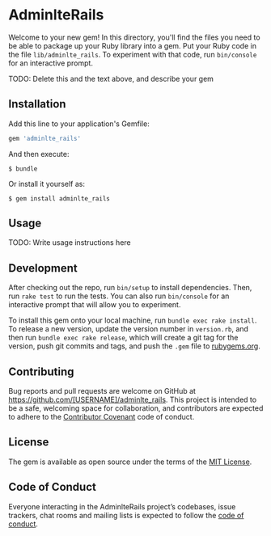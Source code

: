 # AdminlteRails

Welcome to your new gem! In this directory, you'll find the files you need to be able to package up your Ruby library into a gem. Put your Ruby code in the file `lib/adminlte_rails`. To experiment with that code, run `bin/console` for an interactive prompt.

TODO: Delete this and the text above, and describe your gem

## Installation

Add this line to your application's Gemfile:

```ruby
gem 'adminlte_rails'
```

And then execute:

    $ bundle

Or install it yourself as:

    $ gem install adminlte_rails

## Usage

TODO: Write usage instructions here

## Development

After checking out the repo, run `bin/setup` to install dependencies. Then, run `rake test` to run the tests. You can also run `bin/console` for an interactive prompt that will allow you to experiment.

To install this gem onto your local machine, run `bundle exec rake install`. To release a new version, update the version number in `version.rb`, and then run `bundle exec rake release`, which will create a git tag for the version, push git commits and tags, and push the `.gem` file to [rubygems.org](https://rubygems.org).

## Contributing

Bug reports and pull requests are welcome on GitHub at https://github.com/[USERNAME]/adminlte_rails. This project is intended to be a safe, welcoming space for collaboration, and contributors are expected to adhere to the [Contributor Covenant](http://contributor-covenant.org) code of conduct.

## License

The gem is available as open source under the terms of the [MIT License](https://opensource.org/licenses/MIT).

## Code of Conduct

Everyone interacting in the AdminlteRails project’s codebases, issue trackers, chat rooms and mailing lists is expected to follow the [code of conduct](https://github.com/[USERNAME]/adminlte_rails/blob/master/CODE_OF_CONDUCT.md).
